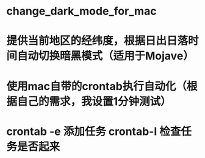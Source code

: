# change_dark_mode_for_mac

# 提供当前地区的经纬度，根据日出日落时间自动切换暗黑模式（适用于Mojave）

# 使用mac自带的crontab执行自动化（根据自己的需求，我设置1分钟测试）

# crontab -e 添加任务 crontab-l 检查任务是否起来
